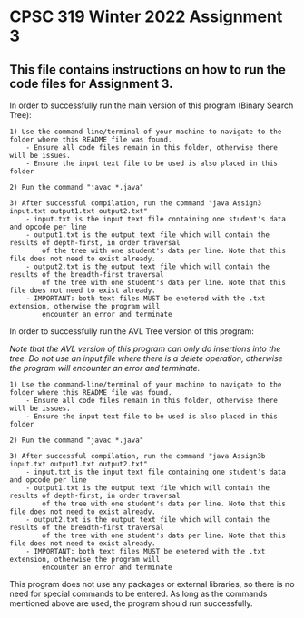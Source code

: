 # CPSC 319 Winter 2022 Assignment 3

## This file contains instructions on how to run the code files for Assignment 3.

In order to successfully run the main version of this program (Binary Search Tree):

    1) Use the command-line/terminal of your machine to navigate to the folder where this README file was found.
        - Ensure all code files remain in this folder, otherwise there will be issues.
        - Ensure the input text file to be used is also placed in this folder
    
    2) Run the command "javac *.java"

    3) After successful compilation, run the command "java Assign3 input.txt output1.txt output2.txt"
        - input.txt is the input text file containing one student's data and opcode per line
        - output1.txt is the output text file which will contain the results of depth-first, in order traversal
            of the tree with one student's data per line. Note that this file does not need to exist already.
        - output2.txt is the output text file which will contain the results of the breadth-first traversal
            of the tree with one student's data per line. Note that this file does not need to exist already.
        - IMPORTANT: both text files MUST be enetered with the .txt extension, otherwise the program will 
            encounter an error and terminate

In order to successfully run the AVL Tree version of this program:

*Note that the AVL version of this program can only do insertions into the tree. Do not use an input file where*
*there is a delete operation, otherwise the program will encounter an error and terminate.*

    1) Use the command-line/terminal of your machine to navigate to the folder where this README file was found.
        - Ensure all code files remain in this folder, otherwise there will be issues.
        - Ensure the input text file to be used is also placed in this folder
    
    2) Run the command "javac *.java"

    3) After successful compilation, run the command "java Assign3b input.txt output1.txt output2.txt"
        - input.txt is the input text file containing one student's data and opcode per line
        - output1.txt is the output text file which will contain the results of depth-first, in order traversal
            of the tree with one student's data per line. Note that this file does not need to exist already.
        - output2.txt is the output text file which will contain the results of the breadth-first traversal
            of the tree with one student's data per line. Note that this file does not need to exist already.
        - IMPORTANT: both text files MUST be enetered with the .txt extension, otherwise the program will 
            encounter an error and terminate

This program does not use any packages or external libraries, so there is no need for special commands to 
be entered. As long as the commands mentioned above are used, the program should run successfully.
